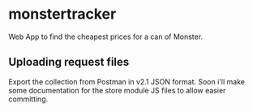 # monstertracker
Web App to find the cheapest prices for a can of Monster.

## Uploading request files
Export the collection from Postman in v2.1 JSON format.
Soon i'll make some documentation for the store module JS files to allow easier committing.
